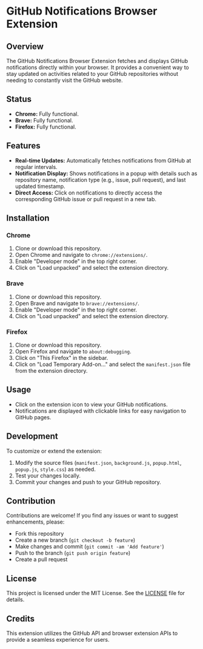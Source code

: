 # GitHub Notifications Browser Extension

## Overview

The GitHub Notifications Browser Extension fetches and displays GitHub notifications directly within your browser. It provides a convenient way to stay updated on activities related to your GitHub repositories without needing to constantly visit the GitHub website.

## Status

- **Chrome:** Fully functional.
- **Brave:** Fully functional.
- **Firefox:** Fully functional.

## Features

- **Real-time Updates:** Automatically fetches notifications from GitHub at regular intervals.
- **Notification Display:** Shows notifications in a popup with details such as repository name, notification type (e.g., issue, pull request), and last updated timestamp.
- **Direct Access:** Click on notifications to directly access the corresponding GitHub issue or pull request in a new tab.

## Installation

### Chrome

1. Clone or download this repository.
2. Open Chrome and navigate to `chrome://extensions/`.
3. Enable "Developer mode" in the top right corner.
4. Click on "Load unpacked" and select the extension directory.

### Brave

1. Clone or download this repository.
2. Open Brave and navigate to `brave://extensions/`.
3. Enable "Developer mode" in the top right corner.
4. Click on "Load unpacked" and select the extension directory.

### Firefox

1. Clone or download this repository.
2. Open Firefox and navigate to `about:debugging`.
3. Click on "This Firefox" in the sidebar.
4. Click on "Load Temporary Add-on..." and select the `manifest.json` file from the extension directory.

## Usage

- Click on the extension icon to view your GitHub notifications.
- Notifications are displayed with clickable links for easy navigation to GitHub pages.

## Development

To customize or extend the extension:

1. Modify the source files (`manifest.json`, `background.js`, `popup.html`, `popup.js`, `style.css`) as needed.
2. Test your changes locally.
3. Commit your changes and push to your GitHub repository.

## Contribution

Contributions are welcome! If you find any issues or want to suggest enhancements, please:
- Fork this repository
- Create a new branch (`git checkout -b feature`)
- Make changes and commit (`git commit -am 'Add feature'`)
- Push to the branch (`git push origin feature`)
- Create a pull request

## License

This project is licensed under the MIT License. See the [LICENSE](LICENSE) file for details.

## Credits

This extension utilizes the GitHub API and browser extension APIs to provide a seamless experience for users.